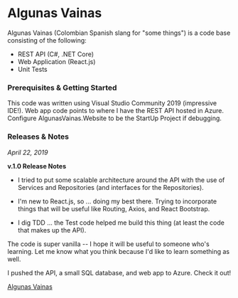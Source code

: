 # Algunas Vainas

Algunas Vainas (Colombian Spanish slang for "some things") is a code base consisting of the following:

* REST API (C#, .NET Core)
* Web Application (React.js)
* Unit Tests

### Prerequisites & Getting Started

This code was written using Visual Studio Community 2019 (impressive IDE!). 
Web app code points to where I have the REST API hosted in Azure. Configure AlgunasVainas.Website to be the StartUp Project if debugging.

### Releases & Notes

*April 22, 2019*

**v.1.0 Release Notes**

* I tried to put some scalable architecture around the API with the use of Services and Repositories (and interfaces for the Repositories).

* I'm new to React.js, so ... doing my best there. Trying to incorporate things that will be useful like Routing, Axios, and React Bootstrap.

* I dig TDD ... the Test code helped me build this thing (at least the code that makes up the API). 

The code is super vanilla -- I hope it will be useful to someone who's learning. Let me know what you think because I'd like to learn something as well.

I pushed the API, a small SQL database, and web app to Azure. Check it out!

[Algunas Vainas](https://bbowebsite20190422012306.azurewebsites.net/)






